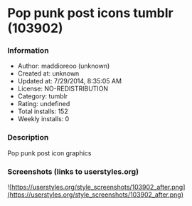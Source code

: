 # Pop punk post icons tumblr (103902)

### Information
- Author: maddioreoo (unknown)
- Created at: unknown
- Updated at: 7/29/2014, 8:35:05 AM
- License: NO-REDISTRIBUTION
- Category: tumblr
- Rating: undefined
- Total installs: 152
- Weekly installs: 0


### Description
Pop punk post icon graphics


### Screenshots (links to userstyles.org)
![https://userstyles.org/style_screenshots/103902_after.png](https://userstyles.org/style_screenshots/103902_after.png)


